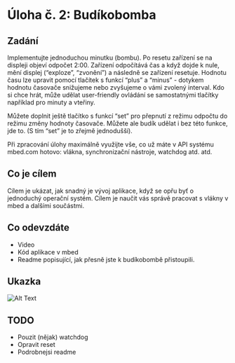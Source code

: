 # Úloha č. 2: Budíkobomba
## Zadání
Implementujte jednoduchou minutku (bombu). Po resetu zařízení se na displeji objeví odpočet 2:00. Zařízení odpočítává čas a když dojde k nule, mění displej (“exploze”, “zvonění”) a následně se zařízení resetuje.
Hodnotu času lze upravit pomocí tlačítek s funkcí “plus” a “minus” - dotykem hodnotu časovače snižujeme nebo zvyšujeme o vámi zvolený interval. Kdo si chce hrát, může udělat user-friendly ovládání se samostatnými tlačítky například pro minuty a vteřiny.

Můžete doplnit ještě tlačítko s funkcí “set” pro přepnutí z režimu odpočtu do režimu změny hodnoty časovače. Můžete ale budík udělat i bez této funkce, jde to. (S tím “set” je to zřejmě jednodušší).

Při zpracování úlohy maximálně využijte vše, co už máte v API systému mbed.com hotovo: vlákna, synchronizační nástroje, watchdog atd. atd.
## Co je cílem
Cílem je ukázat, jak snadný je vývoj aplikace, když se opřu byť o jednoduchý operační systém. Cílem je naučit vás správě pracovat s vlákny v mbed a dalšími součástmi.
## Co odevzdáte
- Video
- Kód aplikace v mbed
- Readme popisující, jak přesně jste k budíkobombě přistoupili.

## Ukazka

![Alt Text](https://github.com/LukasMazl/MIP-2021/blob/master/img/cv02.gif)


## TODO
  - Pouzit (nějak) watchdog
  - Opravit reset
  - Podrobnejsi readme
